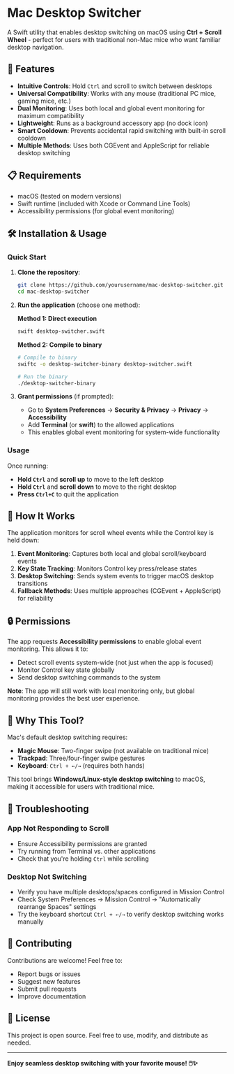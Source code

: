 # Mac Desktop Switcher

A Swift utility that enables desktop switching on macOS using **Ctrl + Scroll Wheel** - perfect for users with traditional non-Mac mice who want familiar desktop navigation.

## 🚀 Features

- **Intuitive Controls**: Hold `Ctrl` and scroll to switch between desktops
- **Universal Compatibility**: Works with any mouse (traditional PC mice, gaming mice, etc.)
- **Dual Monitoring**: Uses both local and global event monitoring for maximum compatibility
- **Lightweight**: Runs as a background accessory app (no dock icon)
- **Smart Cooldown**: Prevents accidental rapid switching with built-in scroll cooldown
- **Multiple Methods**: Uses both CGEvent and AppleScript for reliable desktop switching

## 📋 Requirements

- macOS (tested on modern versions)
- Swift runtime (included with Xcode or Command Line Tools)
- Accessibility permissions (for global event monitoring)

## 🛠️ Installation & Usage

### Quick Start

1. **Clone the repository**:
   ```bash
   git clone https://github.com/yourusername/mac-desktop-switcher.git
   cd mac-desktop-switcher
   ```

2. **Run the application** (choose one method):

   **Method 1: Direct execution**
   ```bash
   swift desktop-switcher.swift
   ```

   **Method 2: Compile to binary**
   ```bash
   # Compile to binary
   swiftc -o desktop-switcher-binary desktop-switcher.swift
   
   # Run the binary
   ./desktop-switcher-binary
   ```

3. **Grant permissions** (if prompted):
   - Go to **System Preferences** → **Security & Privacy** → **Privacy** → **Accessibility**
   - Add **Terminal** (or **swift**) to the allowed applications
   - This enables global event monitoring for system-wide functionality

### Usage

Once running:
- **Hold `Ctrl`** and **scroll up** to move to the left desktop
- **Hold `Ctrl`** and **scroll down** to move to the right desktop
- **Press `Ctrl+C`** to quit the application

## 🔧 How It Works

The application monitors for scroll wheel events while the Control key is held down:

1. **Event Monitoring**: Captures both local and global scroll/keyboard events
2. **Key State Tracking**: Monitors Control key press/release states
3. **Desktop Switching**: Sends system events to trigger macOS desktop transitions
4. **Fallback Methods**: Uses multiple approaches (CGEvent + AppleScript) for reliability

## 🔒 Permissions

The app requests **Accessibility permissions** to enable global event monitoring. This allows it to:
- Detect scroll events system-wide (not just when the app is focused)
- Monitor Control key state globally
- Send desktop switching commands to the system

**Note**: The app will still work with local monitoring only, but global monitoring provides the best user experience.

## 🎯 Why This Tool?

Mac's default desktop switching requires:
- **Magic Mouse**: Two-finger swipe (not available on traditional mice)
- **Trackpad**: Three/four-finger swipe gestures
- **Keyboard**: `Ctrl + ←/→` (requires both hands)

This tool brings **Windows/Linux-style desktop switching** to macOS, making it accessible for users with traditional mice.

## 🐛 Troubleshooting

### App Not Responding to Scroll
- Ensure Accessibility permissions are granted
- Try running from Terminal vs. other applications
- Check that you're holding `Ctrl` while scrolling

### Desktop Not Switching
- Verify you have multiple desktops/spaces configured in Mission Control
- Check System Preferences → Mission Control → "Automatically rearrange Spaces" settings
- Try the keyboard shortcut `Ctrl + ←/→` to verify desktop switching works manually

## 🤝 Contributing

Contributions are welcome! Feel free to:
- Report bugs or issues
- Suggest new features
- Submit pull requests
- Improve documentation

## 📄 License

This project is open source. Feel free to use, modify, and distribute as needed.

---

**Enjoy seamless desktop switching with your favorite mouse! 🖱️✨**
